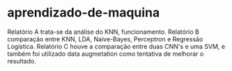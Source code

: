 # aprendizado-de-maquina
Relatório A trata-se da análise do KNN, funcionamento.
Relatório B comparação entre KNN, LDA, Naive-Bayes, Perceptron e Regressão Logistica.
Relatório C houve a comparação entre duas CNN's e uma SVM, e também foi utilizado data augmetation como tentativa de melhorar o resultado.

